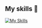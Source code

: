 ## My skills 💪
[![My Skills](https://skillicons.dev/icons?i=linux,arch,c,vim,git)](https://skillicons.dev)
